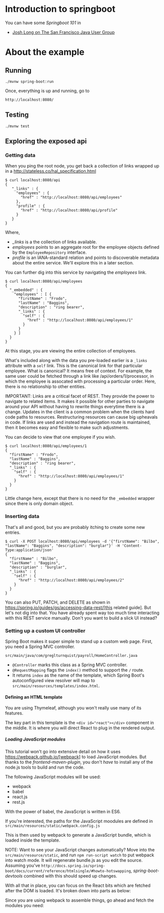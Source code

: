 
Introduction to springboot
==============
You can have some _Springboot 101_ in 

* [Josh Long on The San Francisco Java User Group](https://www.youtube.com/watch?v=sbPSjI4tt10)


# About the example

## Running

    ./mvnw spring-boot:run
    
Once, everything is up and running, go to 

    http://localhost:8080/

## Testing

    ./mvnw test

## Exploring the exposed api

### Getting data

When you ping the root node, you get back a collection of links wrapped up in a http://stateless.co/hal_specification.html


    $ curl localhost:8080/api
    {
       "_links" : {
         "employees" : {
           "href" : "http://localhost:8080/api/employees"
         },
         "profile" : {
           "href" : "http://localhost:8080/api/profile"
         }
       }
    }

Where,
* *_links* is a the collection of links available.
* *employees* points to an aggregate root for the employee objects defined by the `EmployeeRepository` interface.
* *profile* is an IANA-standard relation and points to discoverable metadata about the entire service. We'll explore this in a later section.


You can further dig into this service by navigating the *employees* link.


    $ curl localhost:8080/api/employees
    {
      "_embedded" : {
        "employees" : [ {
          "firstName" : "Frodo",
          "lastName" : "Baggins",
          "description" : "ring bearer",
          "_links" : {
            "self" : {
              "href" : "http://localhost:8080/api/employees/1"
            }
          }
        } ]
      }
    }


At this stage, you are viewing the entire collection of employees.

What's included along with the data you pre-loaded earlier is a `_links` attribute with a `self` link. This is the canonical 
link for that particular employee. What is canonical? It means free of context. For example, the same user could be fetched 
through a link like /api/orders/1/processor, in which the employee is assocated with processing a particular order. Here, 
there is no relationship to other entities.

IMPORTANT: Links are a critical facet of REST. They provide the power to navigate to related items. It makes it possible 
for other parties to navigate around your API without having to rewrite things everytime there is a change. Updates in 
the client is a common problem when the clients hard code paths to resources. Restructuring resources can cause big 
upheavals in code. If links are used and instead the navigation route is maintained, then it becomes easy and flexible 
to make such adjustments.

You can decide to view that one employee if you wish.


    $ curl localhost:8080/api/employees/1
    {
      "firstName" : "Frodo",
      "lastName" : "Baggins",
      "description" : "ring bearer",
      "_links" : {
        "self" : {
          "href" : "http://localhost:8080/api/employees/1"
        }
      }
    }


Little change here, except that there is no need for the `_embedded` wrapper since there is only domain object.

### Inserting data

That's all and good, but you are probably itching to create some new entries.


    $ curl -X POST localhost:8080/api/employees -d '{"firstName": "Bilbo", "lastName": "Baggins", "description": "burglar"}' -H 'Content-Type:application/json'
    {
      "firstName" : "Bilbo",
      "lastName" : "Baggins",
      "description" : "burglar",
      "_links" : {
        "self" : {
          "href" : "http://localhost:8080/api/employees/2"
        }
      }
    }


You can also PUT, PATCH, and DELETE as shown in https://spring.io/guides/gs/accessing-data-rest/[this related guide]. 
But let's not dig into that. You have already spent way too much time interacting with this REST service manually. Don't 
you want to build a slick UI instead?


### Setting up a custom UI controller

Spring Boot makes it super simple to stand up a custom web page. First, you need a Spring MVC controller.

`src/main/java/com/greglturnquist/payroll/HomeController.java`


* `@Controller` marks this class as a Spring MVC controller.
* `@RequestMapping` flags the `index()` method to support the `/` route.
* It returns `index` as the name of the template, which Spring Boot's autoconfigured view resolver will map to `src/main/resources/templates/index.html`.

#### Defining an HTML template

You are using Thymeleaf, although you won't really use many of its features.


The key part in this template is the `<div id="react"></div>` component in the middle. It is where you will direct React to plug in the rendered output.

##### Loading JavaScript modules

This tutorial won't go into extensive detail on how it uses https://webpack.github.io/[webpack] to load JavaScript modules. But thanks to the *frontend-maven-plugin*, you don't _have_ to install any of the node.js tools to build and run the code.

The following JavaScript modules will be used:

* webpack
* babel
* react.js
* rest.js

With the power of babel, the JavaScript is written in ES6.

If you're interested, the paths for the JavaScript moodules are defined in `src/main/resources/static/webpack.config.js`

This is then used by webpack to generate a JavaScript bundle, which is loaded inside the template. 

NOTE: Want to see your JavaScript changes automatically? Move into the `src/main/resource/static`, and run `npm run-script watch` 
to put webpack into watch mode. It will regenerate bundle.js as you edit the source. Assuming you've 
`http://docs.spring.io/spring-boot/docs/current/reference/htmlsingle/#howto-hotswapping`, 
*spring-boot-devtools* combined with this should speed up changes.

With all that in place, you can focus on the React bits which are fetched after the DOM is loaded. It's broken down into parts as below:

Since you are using webpack to assemble things, go ahead and fetch the modules you need:

